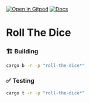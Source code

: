 [![Open in Gitpod](https://img.shields.io/badge/Open_in-Gitpod-white?logo=gitpod)](https://gitpod.io/#FOLDER=roll-the-dice/https://github.com/gear-foundation/dapps)
[![Docs](https://img.shields.io/github/actions/workflow/status/gear-foundation/dapps/contracts.yml?logo=rust&label=docs)](https://dapps.gear.rs/roll_the_dice_io)

# Roll The Dice

### 🏗️ Building

```sh
cargo b -r -p "roll-the-dice*"
```

### ✅ Testing

```sh
cargo t -r -p "roll-the-dice*"
```
